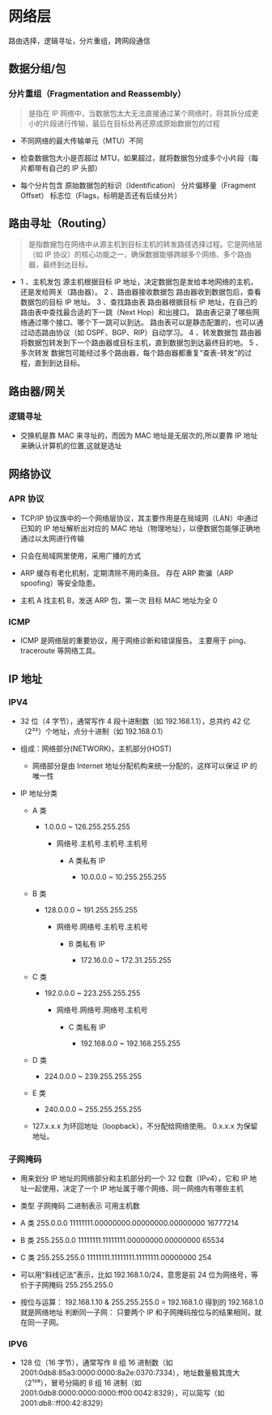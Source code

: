 # 网络层

路由选择，逻辑寻址，分片重组，跨网段通信

## 数据分组/包

### 分片重组（Fragmentation and Reassembly）

> 是指在 IP 网络中，当数据包太大无法直接通过某个网络时，将其拆分成更小的片段进行传输，最后在目标处再还原成原始数据包的过程

- 不同网络的最大传输单元（MTU）不同

- 检查数据包大小是否超过 MTU，如果超过，就将数据包分成多个小片段（每片都带有自己的 IP 头部）

- 每个分片包含
  原始数据包的标识（Identification）
  分片偏移量（Fragment Offset）
  标志位（Flags，标明是否还有后续分片）

## 路由寻址（Routing）

> 是指数据包在网络中从源主机到目标主机的转发路径选择过程。它是网络层（如 IP 协议）的核心功能之一，确保数据能够跨越多个网络、多个路由器，最终到达目标。

- 1 、主机发包
  源主机根据目标 IP 地址，决定数据包是发给本地网络的主机，还是发给网关（路由器）。
  2 、路由器接收数据包
  路由器收到数据包后，查看数据包的目标 IP 地址。
  3 、查找路由表
  路由器根据目标 IP 地址，在自己的路由表中查找最合适的下一跳（Next Hop）和出接口。
  路由表记录了哪些网络通过哪个接口、哪个下一跳可以到达。
  路由表可以是静态配置的，也可以通过动态路由协议（如 OSPF、BGP、RIP）自动学习。
  4 、转发数据包
  路由器将数据包转发到下一个路由器或目标主机，直到数据包到达最终目的地。
  5 、多次转发
  数据包可能经过多个路由器，每个路由器都重复“查表-转发”的过程，直到到达目标。

## 路由器/网关

### 逻辑寻址

- 交换机是靠 MAC 来寻址的，而因为 MAC 地址是无层次的,所以要靠 IP 地址来确认计算机的位置,这就是选址

## 网络协议

### APR 协议

- TCP/IP 协议族中的一个网络层协议，其主要作用是在局域网（LAN）中通过已知的 IP 地址解析出对应的 MAC 地址（物理地址），以便数据包能够正确地通过以太网进行传输

- 只会在局域网里使用，采用广播的方式

- ARP 缓存有老化机制，定期清除不用的条目。
  存在 ARP 欺骗（ARP spoofing）等安全隐患。

- 主机 A 找主机 B，发送 ARP 包，第一次 目标 MAC 地址为全 0

### ICMP

- ICMP 是网络层的重要协议，用于网络诊断和错误报告。
  主要用于 ping、traceroute 等网络工具。

## IP 地址

### IPV4

- 32 位（4 字节），通常写作 4 段十进制数（如 192.168.1.1），总共约 42 亿（2³²）个地址，点分十进制（如 192.168.0.1）

- 组成：网络部分(NETWORK)，主机部分(HOST)

  - 网络部分是由 Internet 地址分配机构来统一分配的，这样可以保证 IP 的唯一性

- IP 地址分类

  - A 类

    - 1.0.0.0 ~ 126.255.255.255

      - 网络号.主机号.主机号.主机号

        - A 类私有 IP

          - 10.0.0.0 ~ 10.255.255.255

  - B 类

    - 128.0.0.0 ~ 191.255.255.255

      - 网络号.网络号.主机号.主机号

        - B 类私有 IP

          - 172.16.0.0 ~ 172.31.255.255

  - C 类

    - 192.0.0.0 ~ 223.255.255.255

      - 网络号.网络号.网络号.主机号

        - C 类私有 IP

          - 192.168.0.0 ~ 192.168.255.255

  - D 类

    - 224.0.0.0 ~ 239.255.255.255

  - E 类

    - 240.0.0.0 ~ 255.255.255.255

  - 127.x.x.x 为环回地址（loopback），不分配给网络使用。 0.x.x.x 为保留地址。

### 子网掩码

- 用来划分 IP 地址的网络部分和主机部分的一个 32 位数（IPv4），它和 IP 地址一起使用，决定了一个 IP 地址属于哪个网络、同一网络内有哪些主机

- 类型 子网掩码 二进制表示 可用主机数

- A 类 255.0.0.0 11111111.00000000.00000000.00000000 16777214
- B 类 255.255.0.0 11111111.11111111.00000000.00000000 65534
- C 类 255.255.255.0 11111111.11111111.11111111.00000000 254

- 可以用“斜线记法”表示，比如 192.168.1.0/24，意思是前 24 位为网络号，等价于子网掩码 255.255.255.0

- 按位与运算：
  192.168.1.10 & 255.255.255.0 = 192.168.1.0
  得到的 192.168.1.0 就是网络地址
  判断同一子网：
  只要两个 IP 和子网掩码按位与的结果相同，就在同一子网。

### IPV6

- 128 位（16 字节），通常写作 8 组 16 进制数（如 2001:0db8:85a3:0000:0000:8a2e:0370:7334），地址数量极其庞大（2¹²⁸），冒号分隔的 8 组 16 进制（如 2001:0db8:0000:0000:0000:ff00:0042:8329），可以简写（如 2001:db8::ff00:42:8329）

